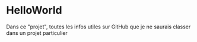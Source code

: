 # HelloWorld
Dans ce "projet", toutes les infos utiles sur GitHub que je ne saurais classer dans un projet particulier
